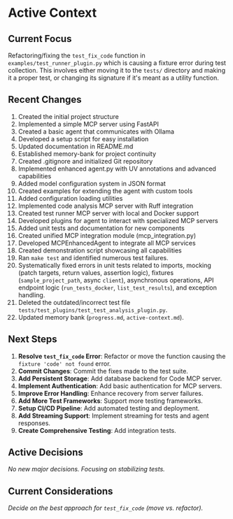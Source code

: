 # Active Context

## Current Focus

Refactoring/fixing the `test_fix_code` function in `examples/test_runner_plugin.py` which is causing a fixture error during test collection. This involves either moving it to the `tests/` directory and making it a proper test, or changing its signature if it's meant as a utility function.

## Recent Changes

1. Created the initial project structure
2. Implemented a simple MCP server using FastAPI
3. Created a basic agent that communicates with Ollama
4. Developed a setup script for easy installation
5. Updated documentation in README.md
6. Established memory-bank for project continuity
7. Created .gitignore and initialized Git repository
8. Implemented enhanced agent.py with UV annotations and advanced capabilities
9. Added model configuration system in JSON format
10. Created examples for extending the agent with custom tools
11. Added configuration loading utilities
12. Implemented code analysis MCP server with Ruff integration
13. Created test runner MCP server with local and Docker support
14. Developed plugins for agent to interact with specialized MCP servers
15. Added unit tests and documentation for new components
16. Created unified MCP integration module (mcp_integration.py)
17. Developed MCPEnhancedAgent to integrate all MCP services
18. Created demonstration script showcasing all capabilities
19. Ran `make test` and identified numerous test failures.
20. Systematically fixed errors in unit tests related to imports, mocking (patch targets, return values, assertion logic), fixtures (`sample_project_path`, async `client`), asynchronous operations, API endpoint logic (`run_tests_docker`, `list_test_results`), and exception handling.
21. Deleted the outdated/incorrect test file `tests/test_plugins/test_test_analysis_plugin.py`.
22. Updated memory bank (`progress.md`, `active-context.md`).

## Next Steps

1. **Resolve `test_fix_code` Error**: Refactor or move the function causing the `fixture 'code' not found` error.
2. **Commit Changes**: Commit the fixes made to the test suite.
3. **Add Persistent Storage**: Add database backend for Code MCP server.
4. **Implement Authentication**: Add basic authentication for MCP servers.
5. **Improve Error Handling**: Enhance recovery from server failures.
6. **Add More Test Frameworks**: Support more testing frameworks.
7. **Setup CI/CD Pipeline**: Add automated testing and deployment.
8. **Add Streaming Support**: Implement streaming for tests and agent responses.
9. **Create Comprehensive Testing**: Add integration tests.

## Active Decisions

*No new major decisions. Focusing on stabilizing tests.*

## Current Considerations

*Decide on the best approach for `test_fix_code` (move vs. refactor).* 